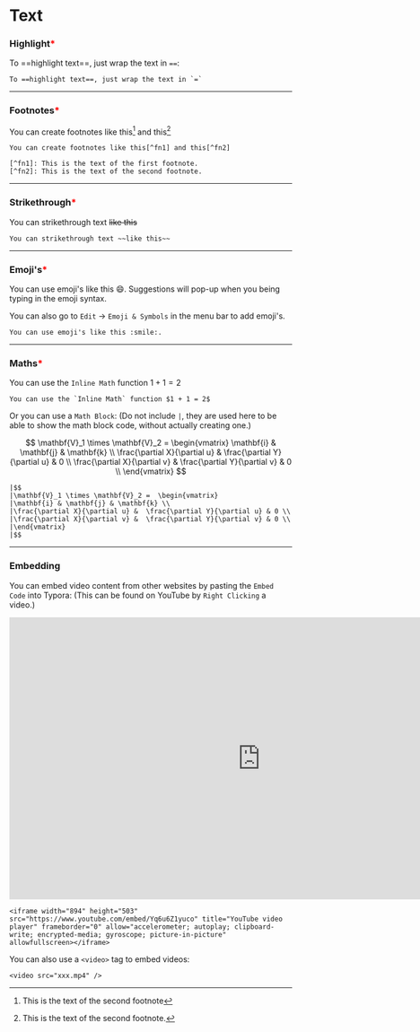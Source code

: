 # Text





### Highlight<span style="color: red">*</span> 

To ==highlight text==, just wrap the text in `==`:

~~~
To ==highlight text==, just wrap the text in `=`
~~~



---

### Footnotes<span style="color: red">*</span>

You can create footnotes like this[^fn1] and this[^fn2]

[^fn1]: This is the text of the second footnote



[^fn2]: This is the text of the second footnote.

~~~
You can create footnotes like this[^fn1] and this[^fn2]

[^fn1]: This is the text of the first footnote.
[^fn2]: This is the text of the second footnote.
~~~



---

### Strikethrough<span style="color: red">*</span>

You can strikethrough text ~~like this~~

~~~
You can strikethrough text ~~like this~~
~~~



---

### Emoji's<span style="color: red">*</span>

You can use emoji's like this :smile:. Suggestions will pop-up when you being typing in the emoji syntax.

You can also go to `Edit` -> `Emoji & Symbols` in the menu bar to add emoji's.

~~~
You can use emoji's like this :smile:.
~~~

 

---

### Maths<span style="color: red">*</span>

You can use the `Inline Math` function $1 + 1 = 2$

~~~
You can use the `Inline Math` function $1 + 1 = 2$
~~~



Or you can use a `Math Block`: (Do not include `|`, they are used here to be able to show the math block code, without actually creating one.)


$$
\mathbf{V}_1 \times \mathbf{V}_2 =  \begin{vmatrix}
\mathbf{i} & \mathbf{j} & \mathbf{k} \\
\frac{\partial X}{\partial u} &  \frac{\partial Y}{\partial u} & 0 \\
\frac{\partial X}{\partial v} &  \frac{\partial Y}{\partial v} & 0 \\
\end{vmatrix}
$$





~~~
|$$
|\mathbf{V}_1 \times \mathbf{V}_2 =  \begin{vmatrix}
|\mathbf{i} & \mathbf{j} & \mathbf{k} \\
|\frac{\partial X}{\partial u} &  \frac{\partial Y}{\partial u} & 0 \\
|\frac{\partial X}{\partial v} &  \frac{\partial Y}{\partial v} & 0 \\
|\end{vmatrix}
|$$
~~~



---

### Embedding

You can embed video content from other websites by pasting the `Embed Code` into Typora: (This can be found on YouTube by `Right Clicking` a video.)



<iframe width="894" height="503" src="https://www.youtube.com/embed/Yq6u6Z1yuco" title="YouTube video player" frameborder="0" allow="accelerometer; autoplay; clipboard-write; encrypted-media; gyroscope; picture-in-picture" allowfullscreen></iframe>

~~~
<iframe width="894" height="503" src="https://www.youtube.com/embed/Yq6u6Z1yuco" title="YouTube video player" frameborder="0" allow="accelerometer; autoplay; clipboard-write; encrypted-media; gyroscope; picture-in-picture" allowfullscreen></iframe>
~~~



You can also use a `<video>` tag to embed videos:

~~~
<video src="xxx.mp4" />
~~~

